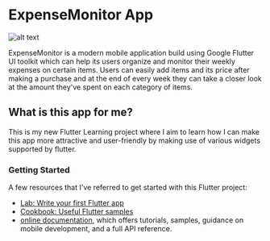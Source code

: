 # ExpenseMonitor App

![alt text](https://raw.githubusercontent.com/shahgauravraj/ExpenseMonitor/master/assets/images/Web%201920%20%E2%80%93%201.png)

ExpenseMonitor is a modern mobile application build using Google Flutter UI toolkit which can help its users organize and monitor their weekly expenses on certain items. Users can easily add items and its price after making a purchase and at the end of every week they can take a closer look at the amount they've spent on each category of items.

## What is this app for me?
This is my new Flutter Learning project where I aim to learn how I can make this app more attractive and user-friendly by making use of various widgets supported by flutter.

### Getting Started

A few resources that I've referred to get started with this Flutter project:

- [Lab: Write your first Flutter app](https://flutter.dev/docs/get-started/codelab)
- [Cookbook: Useful Flutter samples](https://flutter.dev/docs/cookbook)
- [online documentation](https://flutter.dev/docs), which offers tutorials,
    samples, guidance on mobile development, and a full API reference.
